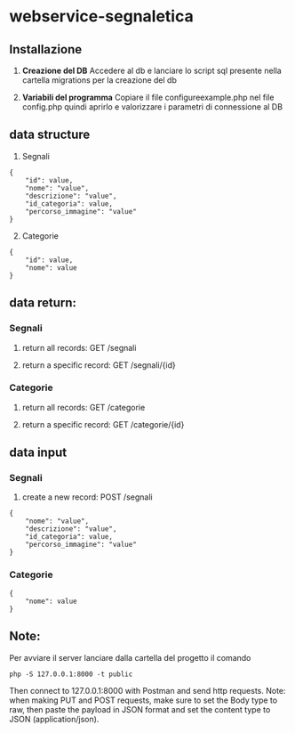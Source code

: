 # webservice-segnaletica

## Installazione

1. **Creazione del DB**
Accedere al db e lanciare lo script sql presente nella cartella migrations per la creazione del db

2. **Variabili del programma**
Copiare il file configureexample.php nel file config.php quindi aprirlo e valorizzare i parametri di connessione al DB

## data structure
1. Segnali
```
{
    "id": value,
    "nome": "value",
    "descrizione": "value",
    "id_categoria": value,
    "percorso_immagine": "value"
}
```
2. Categorie
```
{
    "id": value,
    "nome": value
}
```


## data return:

### Segnali
1. return all records: GET /segnali

2. return a specific record: GET /segnali/{id}

### Categorie
1. return all records: GET /categorie

2. return a specific record: GET /categorie/{id}

## data input
### Segnali
1. create a new record: POST /segnali
```
{
    "nome": "value",
    "descrizione": "value",
    "id_categoria": value,
    "percorso_immagine": "value"
}
```
### Categorie
```
{
    "nome": value
}
```

## Note:
Per avviare il server lanciare dalla cartella del progetto il comando
```
php -S 127.0.0.1:8000 -t public
```

Then connect to 127.0.0.1:8000 with Postman and send http requests. Note: when making PUT and POST requests, make sure to set the Body type to raw, then paste the payload in JSON format and set the content type to JSON (application/json).


